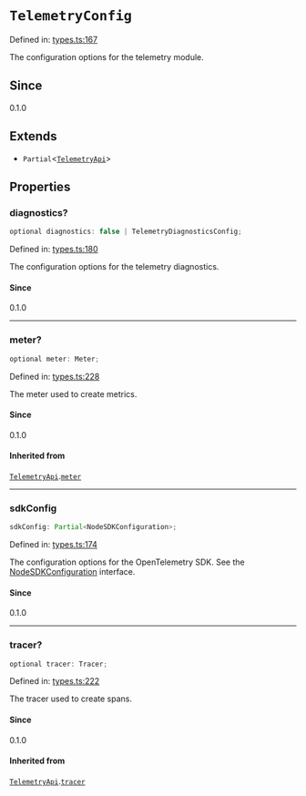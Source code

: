 # `TelemetryConfig`

Defined in: [types.ts:167](https://github.com/adobe/aio-lib-telemetry/blob/311fa6dfe22958d569615a6746bf4a3a8211a5c3/source/types.ts#L167)

The configuration options for the telemetry module.

## Since

0.1.0

## Extends

- `Partial`\<[`TelemetryApi`](TelemetryApi.md)\>

## Properties

### diagnostics?

```ts
optional diagnostics: false | TelemetryDiagnosticsConfig;
```

Defined in: [types.ts:180](https://github.com/adobe/aio-lib-telemetry/blob/311fa6dfe22958d569615a6746bf4a3a8211a5c3/source/types.ts#L180)

The configuration options for the telemetry diagnostics.

#### Since

0.1.0

---

### meter?

```ts
optional meter: Meter;
```

Defined in: [types.ts:228](https://github.com/adobe/aio-lib-telemetry/blob/311fa6dfe22958d569615a6746bf4a3a8211a5c3/source/types.ts#L228)

The meter used to create metrics.

#### Since

0.1.0

#### Inherited from

[`TelemetryApi`](TelemetryApi.md).[`meter`](TelemetryApi.md#meter)

---

### sdkConfig

```ts
sdkConfig: Partial<NodeSDKConfiguration>;
```

Defined in: [types.ts:174](https://github.com/adobe/aio-lib-telemetry/blob/311fa6dfe22958d569615a6746bf4a3a8211a5c3/source/types.ts#L174)

The configuration options for the OpenTelemetry SDK.
See the [NodeSDKConfiguration](https://open-telemetry.github.io/opentelemetry-js/interfaces/_opentelemetry_sdk-node.NodeSDKConfiguration.html) interface.

#### Since

0.1.0

---

### tracer?

```ts
optional tracer: Tracer;
```

Defined in: [types.ts:222](https://github.com/adobe/aio-lib-telemetry/blob/311fa6dfe22958d569615a6746bf4a3a8211a5c3/source/types.ts#L222)

The tracer used to create spans.

#### Since

0.1.0

#### Inherited from

[`TelemetryApi`](TelemetryApi.md).[`tracer`](TelemetryApi.md#tracer)
